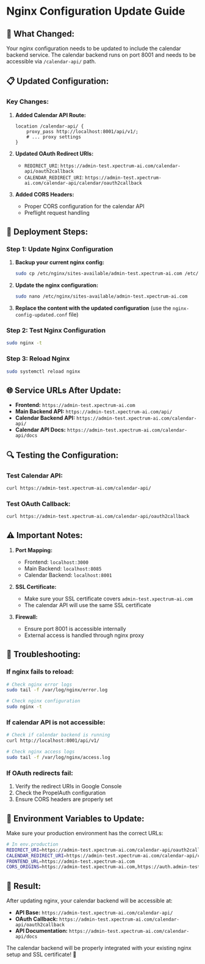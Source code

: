 # Nginx Configuration Update Guide

## 🔧 **What Changed:**

Your nginx configuration needs to be updated to include the calendar backend service. The calendar backend runs on port 8001 and needs to be accessible via `/calendar-api/` path.

## 📋 **Updated Configuration:**

### **Key Changes:**

1. **Added Calendar API Route:**
   ```nginx
   location /calendar-api/ {
       proxy_pass http://localhost:8001/api/v1/;
       # ... proxy settings
   }
   ```

2. **Updated OAuth Redirect URIs:**
   - `REDIRECT_URI`: `https://admin-test.xpectrum-ai.com/calendar-api/oauth2callback`
   - `CALENDAR_REDIRECT_URI`: `https://admin-test.xpectrum-ai.com/calendar-api/calendar/oauth2callback`

3. **Added CORS Headers:**
   - Proper CORS configuration for the calendar API
   - Preflight request handling

## 🚀 **Deployment Steps:**

### **Step 1: Update Nginx Configuration**

1. **Backup your current nginx config:**
   ```bash
   sudo cp /etc/nginx/sites-available/admin-test.xpectrum-ai.com /etc/nginx/sites-available/admin-test.xpectrum-ai.com.backup
   ```

2. **Update the nginx configuration:**
   ```bash
   sudo nano /etc/nginx/sites-available/admin-test.xpectrum-ai.com
   ```

3. **Replace the content with the updated configuration** (use the `nginx-config-updated.conf` file)

### **Step 2: Test Nginx Configuration**

```bash
sudo nginx -t
```

### **Step 3: Reload Nginx**

```bash
sudo systemctl reload nginx
```

## 🌐 **Service URLs After Update:**

- **Frontend:** `https://admin-test.xpectrum-ai.com`
- **Main Backend API:** `https://admin-test.xpectrum-ai.com/api/`
- **Calendar Backend API:** `https://admin-test.xpectrum-ai.com/calendar-api/`
- **Calendar API Docs:** `https://admin-test.xpectrum-ai.com/calendar-api/docs`

## 🔍 **Testing the Configuration:**

### **Test Calendar API:**
```bash
curl https://admin-test.xpectrum-ai.com/calendar-api/
```

### **Test OAuth Callback:**
```bash
curl https://admin-test.xpectrum-ai.com/calendar-api/oauth2callback
```

## ⚠️ **Important Notes:**

1. **Port Mapping:**
   - Frontend: `localhost:3000`
   - Main Backend: `localhost:8085`
   - Calendar Backend: `localhost:8001`

2. **SSL Certificate:**
   - Make sure your SSL certificate covers `admin-test.xpectrum-ai.com`
   - The calendar API will use the same SSL certificate

3. **Firewall:**
   - Ensure port 8001 is accessible internally
   - External access is handled through nginx proxy

## 🔧 **Troubleshooting:**

### **If nginx fails to reload:**
```bash
# Check nginx error logs
sudo tail -f /var/log/nginx/error.log

# Check nginx configuration
sudo nginx -t
```

### **If calendar API is not accessible:**
```bash
# Check if calendar backend is running
curl http://localhost:8001/api/v1/

# Check nginx access logs
sudo tail -f /var/log/nginx/access.log
```

### **If OAuth redirects fail:**
1. Verify the redirect URIs in Google Console
2. Check the PropelAuth configuration
3. Ensure CORS headers are properly set

## 📝 **Environment Variables to Update:**

Make sure your production environment has the correct URLs:

```bash
# In env.production
REDIRECT_URI=https://admin-test.xpectrum-ai.com/calendar-api/oauth2callback
CALENDAR_REDIRECT_URI=https://admin-test.xpectrum-ai.com/calendar-api/calendar/oauth2callback
FRONTEND_URL=https://admin-test.xpectrum-ai.com
CORS_ORIGINS=https://admin-test.xpectrum-ai.com,https://auth.admin-test.xpectrum-ai.com
```

## 🎯 **Result:**

After updating nginx, your calendar backend will be accessible at:
- **API Base:** `https://admin-test.xpectrum-ai.com/calendar-api/`
- **OAuth Callback:** `https://admin-test.xpectrum-ai.com/calendar-api/oauth2callback`
- **API Documentation:** `https://admin-test.xpectrum-ai.com/calendar-api/docs`

The calendar backend will be properly integrated with your existing nginx setup and SSL certificate! 🎉 